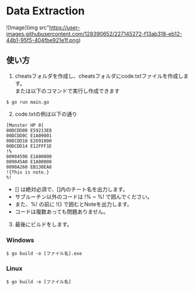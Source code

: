 # Data Extraction

![Image](img src"https://user-images.githubusercontent.com/128390652/227145272-f13ab318-eb12-44b1-95f5-404fbe921e1f.png)

## 使い方

1. cheatsフォルダを作成し、cheatsフォルダにcode.txtファイルを作成します。  
    または以下のコマンドで実行し作成できます  
```
$ go run main.go
```
2. code.txtの例は以下の通り
```
[Monster HP 0]
00DCDD08 E59213E8
00DCDD0C E1A09001
00DCDD10 E2691000
00DCDD14 E12FFF1E
!%
00904598 E1A00000
009045A0 E1A00000
0090A260 EB130EA8
!{This is note.}
%!
```
  - [] は絶対必須で、[]内のチート名を出力します。  
  - サブルーチン以外のコードは !% ~ %! で囲んでください。  
  - また、%! の前に !{} で囲むとNoteを出力します。  
  - コードは複数あっても問題ありません。  
3. 最後にビルドをします。  
### Windows
```
$ go build -o [ファイル名].exe
```
### Linux
```
$ go build -o [ファイル名]
```
